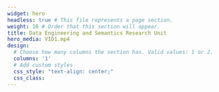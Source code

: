 ```yaml
---
widget: hero 
headless: true # This file represents a page section.
weight: 16 # Order that this section will appear.
title: Data Engineering and Semantics Research Unit
hero_media: VID1.mp4
design:
  # Choose how many columns the section has. Valid values: 1 or 2.
  columns: '1'
  # Add custom styles
  css_style: "text-align: center;"
  css_class:
---
```

